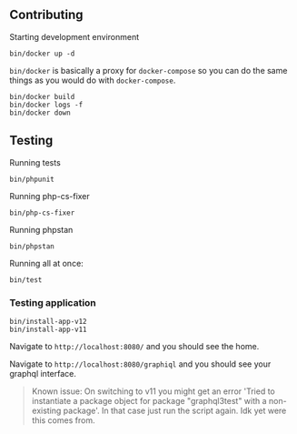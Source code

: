 ## Contributing

Starting development environment

```shell
bin/docker up -d
```

`bin/docker` is basically a proxy for `docker-compose` so you can do the same things as you would do
with `docker-compose`.

```
bin/docker build
bin/docker logs -f
bin/docker down
```

## Testing

Running tests

```shell
bin/phpunit
```

Running php-cs-fixer

```shell
bin/php-cs-fixer
```

Running phpstan

```shell
bin/phpstan
```

Running all at once:

```shell
bin/test
```

### Testing application

```shell
bin/install-app-v12
bin/install-app-v11
```

Navigate to `http://localhost:8080/` and you should see the home.

Navigate to `http://localhost:8080/graphiql` and you should see your graphql interface.


> Known issue: On switching to v11 you might get an error 'Tried to instantiate a package object for package
> "graphql3test" with a non-existing package'. In that case just run the script again. Idk yet were this comes from.